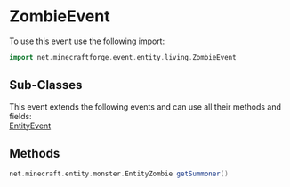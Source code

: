 # ZombieEvent

To use this event use the following import:
```groovy
import net.minecraftforge.event.entity.living.ZombieEvent
```

## Sub-Classes
This event extends the following events and can use all their methods and fields: <br>
[EntityEvent](../entity_event/entity_event.md)

## Methods
```groovy
net.minecraft.entity.monster.EntityZombie getSummoner()
```

